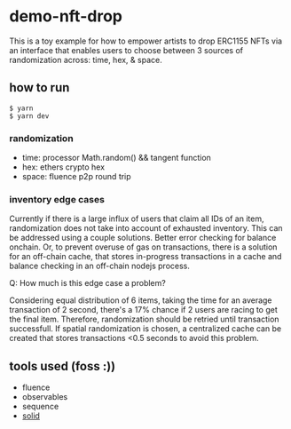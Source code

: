# demo-nft-drop
This is a toy example for how to empower artists to drop ERC1155 NFTs via an interface that enables users to choose between 3 sources of randomization across: time, hex, & space.

## how to run
```
$ yarn
$ yarn dev
```

### randomization
- time: processor Math.random() && tangent function
- hex: ethers crypto hex
- space: fluence p2p round trip

### inventory edge cases
Currently if there is a large influx of users that claim all IDs of an item, randomization does not take into account of exhausted inventory. This can be addressed using a couple solutions. Better error checking for balance onchain. Or, to prevent overuse of gas on transactions, there is a solution for an off-chain cache, that stores in-progress transactions in a cache and balance checking in an off-chain nodejs process.

Q: How much is this edge case a problem? 

Considering equal distribution of 6 items, taking the time for an average transaction of 2 second, there's a 17% chance if 2 users are racing to get the final item. Therefore, randomization should be retried until transaction successfull. If spatial randomization is chosen, a centralized cache can be created that stores transactions <0.5 seconds to avoid this problem.

## tools used (foss :))
- fluence
- observables
- sequence
- [solid](solidjs.com/)
